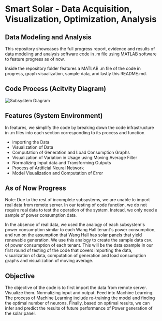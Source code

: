 # Smart Solar - Data Acquisition, Visualization, Optimization, Analysis
## Data Modeling and Analysis
This repository showcases the full progress report, evidence and results of data modeling and analysis software code in .m file using MATLAB software to feature progress as of now.

Inside the repository folder features a MATLAB .m file of the code in progress, graph visualization, sample data, and lastly this README.md.
## Code Process (Acitvity Diagram)
![Subsystem Diagram](https://user-images.githubusercontent.com/70229773/219973558-7d33b56b-5338-4c60-a29f-ccf55f6dba2b.JPG)
## Features (System Environment)
In features, we simplify the code by breaking down the code infrastructure in .m files into each section corresponding to its process and function. 
- Importing the Data
- Visualization of Data
- Computation of Generation and Load Consumption Graphs
-  Visualization of Variation in Usage using Moving Average Filter
- Normalizing Input data and Transforming Outputs 
- Process of Artificial Neural Network 
- Model Visualization and Computation of Error

## As of Now Progress
Note: Due to the rest of incomplete subsystems, we are unable to import real data from remote server. In our testing of code function, we do not require real data to test the operation of the system. Instead, we only need a sample of power consumption data.  

In the absence of real data,  we used the analogy of each subsystem's power consumption similar to each Wang Hall tenant's power consumption, and run on the assumption that Wang Hall has solar panels that yield renewable generation. We use this analogy to create the sample data csv. of power consumption of each tenant. This will be the data example in our first round of testing of the code that covers importing the data, visualization of data, computation of generation and load consumption graphs and visualization of moving average.

## Objective 
The objective of the code is to first import the data from remote server. Visualize them. Normalizing input and output. Feed into Machine Learning. The process of Machine Learning include re-training the model and finding the optimal number of neurons. Finally, based on optimal results, we can infer and predict the results of future performance of Power generation of the solar panel. 


